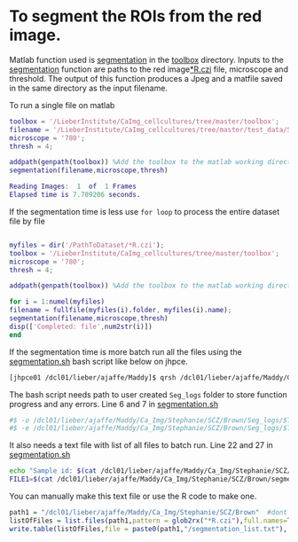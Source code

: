 # To segment the ROIs from the red image.

Matlab function used is [segmentation](https://github.com/LieberInstitute/CaImg_cellcultures/blob/master/toolbox/segmentation.m)
in the [toolbox](https://github.com/LieberInstitute/CaImg_cellcultures/tree/master/toolbox) directory. 
Inputs to the [segmentation](https://github.com/LieberInstitute/CaImg_cellcultures/blob/master/toolbox/segmentation.m) function are paths to the red image[*R.czi](https://github.com/LieberInstitute/CaImg_cellcultures/blob/master/test_data/SS1803_50_Lime_A1_DIV42_1R.czi) file,
microscope and threshold.
The output of this function produces a Jpeg and a matfile saved in the same directory as the input filename.

To run a single file on matlab
```matlab
toolbox = '/LieberInstitute/CaImg_cellcultures/tree/master/toolbox';
filename = '/LieberInstitute/CaImg_cellcultures/tree/master/test_data/SS1803_50_Lime_A1_DIV42_1R.czi';
microscope = '780';
thresh = 4;

addpath(genpath(toolbox)) %Add the toolbox to the matlab working directory when ever you begin a new session
segmentation(filename,microscope,thresh)

Reading Images:  1  of  1 Frames
Elapsed time is 7.709206 seconds.
```
If the segmentation time is less use `for loop` to process the entire dataset file by file
```matlab

myfiles = dir('/PathToDataset/*R.czi');
toolbox = '/LieberInstitute/CaImg_cellcultures/tree/master/toolbox'; 
microscope = '780';
thresh = 4;

addpath(genpath(toolbox)) %Add the toolbox to the matlab working directory when ever you begin a new session

for i = 1:numel(myfiles)
filename = fullfile(myfiles(i).folder, myfiles(i).name);
segmentation(filename,microscope,thresh)
disp(['Completed: file',num2str(i)])
end
```
If the segmentation time is more batch run all the files using the [segmentation.sh](https://github.com/LieberInstitute/CaImg_cellcultures/blob/master/Bash_scripts/segmentation.sh) bash script like below on jhpce.

``` bash
[jhpce01 /dcl01/lieber/ajaffe/Maddy]$ qrsh /dcl01/lieber/ajaffe/Maddy/Ca_Img/code_pipeline/segmentation.sh
```
The bash script needs path to user created `Seg_logs` folder to store function progress and any errors. Line 6 and 7 in [segmentation.sh](https://github.com/LieberInstitute/CaImg_cellcultures/blob/master/Bash_scripts/segmentation.sh)

```bash
#$ -o /dcl01/lieber/ajaffe/Maddy/Ca_Img/Stephanie/SCZ/Brown/Seg_logs/$TASK_ID.txt
#$ -e /dcl01/lieber/ajaffe/Maddy/Ca_Img/Stephanie/SCZ/Brown/Seg_logs/$TASK_ID.txt
```
It also needs a text file with list of all files to batch run. Line 22 and 27 in [segmentation.sh](https://github.com/LieberInstitute/CaImg_cellcultures/blob/master/Bash_scripts/segmentation.sh)
```bash
echo "Sample id: $(cat /dcl01/lieber/ajaffe/Maddy/Ca_Img/Stephanie/SCZ/Brown/segmentation_list.txt | awk '{print $NF}' | awk "NR==${SGE_TASK_ID}")"
FILE1=$(cat /dcl01/lieber/ajaffe/Maddy/Ca_Img/Stephanie/SCZ/Brown/segmentation_list.txt | awk '{print $NF}' | awk "NR==${SGE_TASK_ID}")
```

You can manually make this text file or use the R code to make one.

```R
path1 = "/dcl01/lieber/ajaffe/Maddy/Ca_Img/Stephanie/SCZ/Brown"  #dont include forward slash at end
listOfFiles = list.files(path1,pattern = glob2rx("*R.czi"),full.names=TRUE, recursive = TRUE) #recursive TRUE for subdirectories
write.table(listOfFiles,file = paste0(path1,"/segmentation_list.txt"), row.names = FALSE, col.names = FALSE, quote = FALSE)# stores the text file in the main data directory
```
